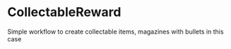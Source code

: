 # CollectableReward

Simple workflow to create collectable items, magazines with bullets in this case 
